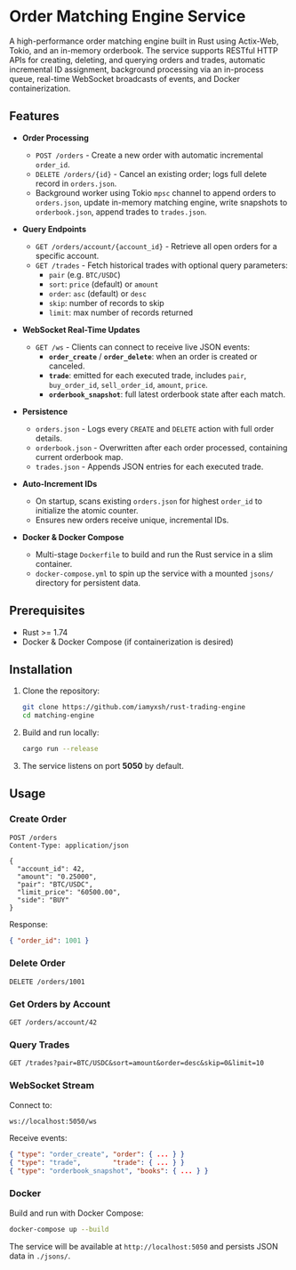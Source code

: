 # Order Matching Engine Service

A high-performance order matching engine built in Rust using Actix-Web, Tokio, and an in-memory orderbook. The service supports RESTful HTTP APIs for creating, deleting, and querying orders and trades, automatic incremental ID assignment, background processing via an in-process queue, real-time WebSocket broadcasts of events, and Docker containerization.

## Features

- **Order Processing**

  - `POST /orders` - Create a new order with automatic incremental `order_id`.
  - `DELETE /orders/{id}` - Cancel an existing order; logs full delete record in `orders.json`.
  - Background worker using Tokio `mpsc` channel to append orders to `orders.json`, update in-memory matching engine, write snapshots to `orderbook.json`, append trades to `trades.json`.

- **Query Endpoints**

  - `GET /orders/account/{account_id}` - Retrieve all open orders for a specific account.
  - `GET /trades` - Fetch historical trades with optional query parameters:
    - `pair` (e.g. `BTC/USDC`)
    - `sort`: `price` (default) or `amount`
    - `order`: `asc` (default) or `desc`
    - `skip`: number of records to skip
    - `limit`: max number of records returned

- **WebSocket Real-Time Updates**

  - `GET /ws` - Clients can connect to receive live JSON events:
    - **`order_create`** / **`order_delete`**: when an order is created or canceled.
    - **`trade`**: emitted for each executed trade, includes `pair`, `buy_order_id`, `sell_order_id`, `amount`, `price`.
    - **`orderbook_snapshot`**: full latest orderbook state after each match.

- **Persistence**

  - `orders.json` - Logs every `CREATE` and `DELETE` action with full order details.
  - `orderbook.json` - Overwritten after each order processed, containing current orderbook map.
  - `trades.json` - Appends JSON entries for each executed trade.

- **Auto-Increment IDs**

  - On startup, scans existing `orders.json` for highest `order_id` to initialize the atomic counter.
  - Ensures new orders receive unique, incremental IDs.

- **Docker & Docker Compose**
  - Multi-stage `Dockerfile` to build and run the Rust service in a slim container.
  - `docker-compose.yml` to spin up the service with a mounted `jsons/` directory for persistent data.

## Prerequisites

- Rust >= 1.74
- Docker & Docker Compose (if containerization is desired)

## Installation

1. Clone the repository:
   ```bash
   git clone https://github.com/iamyxsh/rust-trading-engine
   cd matching-engine
   ```
2. Build and run locally:
   ```bash
   cargo run --release
   ```
3. The service listens on port **5050** by default.

## Usage

### Create Order

```http
POST /orders
Content-Type: application/json

{
  "account_id": 42,
  "amount": "0.25000",
  "pair": "BTC/USDC",
  "limit_price": "60500.00",
  "side": "BUY"
}
```

Response:

```json
{ "order_id": 1001 }
```

### Delete Order

```http
DELETE /orders/1001
```

### Get Orders by Account

```http
GET /orders/account/42
```

### Query Trades

```http
GET /trades?pair=BTC/USDC&sort=amount&order=desc&skip=0&limit=10
```

### WebSocket Stream

Connect to:

```
ws://localhost:5050/ws
```

Receive events:

```json
{ "type": "order_create", "order": { ... } }
{ "type": "trade",        "trade": { ... } }
{ "type": "orderbook_snapshot", "books": { ... } }
```

### Docker

Build and run with Docker Compose:

```bash
docker-compose up --build
```

The service will be available at `http://localhost:5050` and persists JSON data in `./jsons/`.
